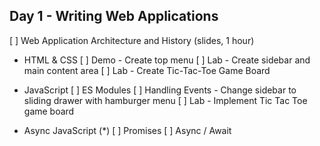 ## Day 1 - Writing Web Applications

[ ] Web Application Architecture and History (slides, 1 hour)

- HTML & CSS
  [ ] Demo - Create top menu
  [ ] Lab - Create sidebar and main content area
  [ ] Lab - Create Tic-Tac-Toe Game Board

- JavaScript
  [ ] ES Modules
  [ ] Handling Events - Change sidebar to sliding drawer with hamburger menu
  [ ] Lab - Implement Tic Tac Toe game board

- Async JavaScript (*)
  [ ] Promises
  [ ] Async / Await




